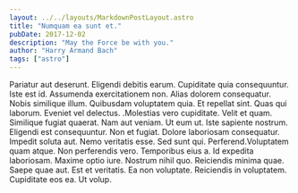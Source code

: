 ```yaml
---
layout: ../../layouts/MarkdownPostLayout.astro
title: "Numquam ea sunt et."
pubDate: 2017-12-02
description: "May the Force be with you."
author: "Harry Armand Bach"
tags: ["astro"]
---
```


Pariatur aut deserunt. Eligendi debitis earum. Cupiditate quia consequuntur. Iste est id. Assumenda exercitationem non. Alias dolorem consequatur. Nobis similique illum. Quibusdam voluptatem quia. Et repellat sint. Quas qui laborum. Eveniet vel delectus. .Molestias vero cupiditate. Velit et quam. Similique fugiat quaerat. Nam aut veniam. Ut eum ut. Iste sapiente nostrum. Eligendi est consequuntur. Non et fugiat. Dolore laboriosam consequatur. Impedit soluta aut. Nemo veritatis esse. Sed sunt qui. Perferend.Voluptatem quam atque. Non perferendis vero. Temporibus eius a. Id expedita laboriosam. Maxime optio iure. Nostrum nihil quo. Reiciendis minima quae. Saepe quae aut. Est et veritatis. Ea non voluptate. Reiciendis in voluptatem. Cupiditate eos ea. Ut volup.

